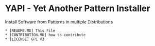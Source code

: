 # YAPI - Yet Another Pattern Installer

Install Software from Patterns in multiple Distributions

	* [README.MD] This File
	* [CONTRIBUTION.MD] how to contribute
	* [LICENSE]	GPL V3




